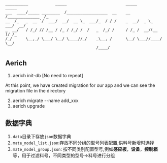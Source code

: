     __________            _____                          _____            _____
    ___  ____/_____ ________  /__________________  __    __  /______________  /_
    __  /_   _  __ `/  ___/  __/  __ \_  ___/_  / / /    _  __/  _ \_  ___/  __/
    _  __/   / /_/ // /__ / /_ / /_/ /  /   _  /_/ /     / /_ /  __/(__  )/ /_
    /_/      \__,_/ \___/ \__/ \____//_/    _\__, /      \__/ \___//____/ \__/
                                            /____/

## Aerich

1.  aerich init-db [No need to repeat]

At this point, we have created migration for our app and we can see the migration file in the directory

2.  aerich migrate --name add_xxx
3.  aerich upgrade

## 数据字典

1. `data`目录下存放`json`数据字典
2. `mate_model_list.json`:存放不同分组的型号列表配置,供料号新增时选择
3. `mate_model_group.json`: 按不同类别配置型号,例如**感应板**，**设备**，**控制箱**等，用于过滤料号，不同类型的型号->料号进行分组

